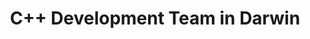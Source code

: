 ---
title: C++ Development Team in Darwin
permalink: /landings/c---developer-darwin
technology: C++
location: Darwin
---